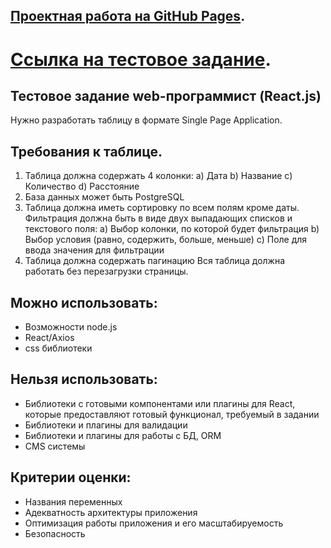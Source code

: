 ## [Проектная работа на GitHub Pages](https://zurabobo.github.io/mainrasha-test).
# [Ссылка на тестовое задание](https://faint-adasaurus-4bc.notion.site/web-React-js-22257203622947f8879c527bf8ed0f48).

## Тестовое задание web-программист (React.js)
Нужно разработать таблицу в формате Single Page Application.

## Требования к таблице.
1) Таблица должна содержать 4 колонки:
a) Дата
b) Название
c) Количество
d) Расстояние
2) База данных может быть PostgreSQL
3) Таблица должна иметь сортировку по всем полям кроме даты. Фильтрация должна быть в виде двух выпадающих списков и текстового
поля:
a) Выбор колонки, по которой будет фильтрация
b) Выбор условия (равно, содержить, больше, меньше)
c) Поле для ввода значения для фильтрации
4) Таблица должна содержать пагинацию
Вся таблица должна работать без перезагрузки страницы.
## Можно использовать:
- Возможности node.js
- React/Axios
- css библиотеки
## Нельзя использовать:
- Библиотеки с готовыми компонентами или плагины для React, которые
предоставляют готовый функционал, требуемый в задании
- Библиотеки и плагины для валидации
- Библиотеки и плагины для работы с БД, ORM
- CMS системы
## Критерии оценки:
- Названия переменных
- Адекватность архитектуры приложения
- Оптимизация работы приложения и его масштабируемость
- Безопасность
